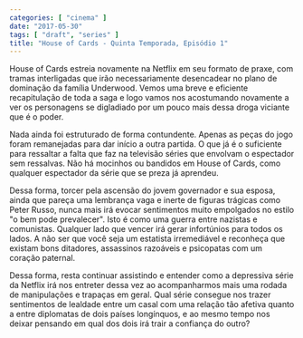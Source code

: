 ```yaml
---
categories: [ "cinema" ]
date: "2017-05-30"
tags: [ "draft", "series" ]
title: "House of Cards - Quinta Temporada, Episódio 1"
---
```

House of Cards estreia novamente na Netflix em seu formato de praxe,
com tramas interligadas que irão necessariamente desencadear no plano
de dominação da família Underwood. Vemos uma breve e eficiente
recapitulação de toda a saga e logo vamos nos acostumando novamente a
ver os personagens se digladiado por um pouco mais dessa droga viciante
que é o poder.

Nada ainda foi estruturado de forma contundente. Apenas as peças do
jogo foram remanejadas para dar início a outra partida. O que já é
o suficiente para ressaltar a falta que faz na televisão séries que
envolvam o espectador sem ressalvas. Não há mocinhos ou bandidos em
House of Cards, como qualquer espectador da série que se preza já
aprendeu.

Dessa forma, torcer pela ascensão do jovem governador e sua esposa,
ainda que pareça uma lembrança vaga e inerte de figuras trágicas
como Peter Russo, nunca mais irá evocar sentimentos muito empolgados no
estilo "o bem pode prevalecer". Isto é como uma guerra entre nazistas
e comunistas. Qualquer lado que vencer irá gerar infortúnios para
todos os lados. A não ser que você seja um estatista irremediável e
reconheça que existam bons ditadores, assassinos razoáveis e psicopatas
com um coração paternal.

Dessa forma, resta continuar assistindo e entender como a depressiva
série da Netflix irá nos entreter dessa vez ao acompanharmos mais
uma rodada de manipulações e trapaças em geral. Qual série consegue
nos trazer sentimentos de lealdade entre um casal com uma relação tão
afetiva quanto a entre diplomatas de dois países longínquos, e ao mesmo
tempo nos deixar pensando em qual dos dois irá trair a confiança do
outro?
